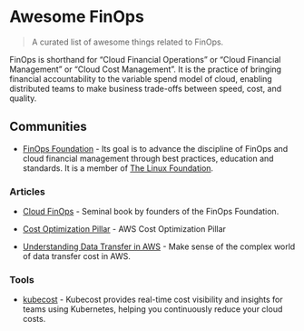 # Awesome FinOps
> A curated list of awesome things related to FinOps.

FinOps is shorthand for “Cloud Financial Operations” or “Cloud Financial Management” or “Cloud Cost Management”. It is the practice of bringing financial accountability to the variable spend model of cloud, enabling distributed teams to make business trade-offs between speed, cost, and quality.

## Communities

- [FinOps Foundation](https://www.finops.org/) - Its goal is to advance the discipline of FinOps and cloud financial management through best practices, education and standards. It is a member of [The Linux Foundation](https://www.linuxfoundation.org/).

### Articles

- [Cloud FinOps](https://www.finops.org/resources/finops-book/) - Seminal book by founders of the FinOps Foundation.

- [Cost Optimization Pillar](https://docs.aws.amazon.com/wellarchitected/latest/cost-optimization-pillar/welcome.html) - AWS Cost Optimization Pillar

- [Understanding Data Transfer in AWS](https://www.lastweekinaws.com/blog/understanding-data-transfer-in-aws/) - Make sense of the complex world of data transfer cost in AWS.

### Tools

- [kubecost](https://www.kubecost.com/) - Kubecost provides real-time cost visibility and insights for teams using Kubernetes, helping you continuously reduce your cloud costs.


